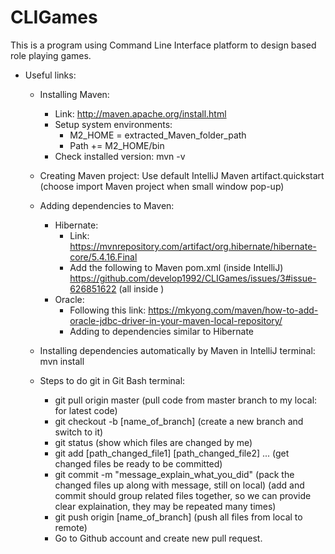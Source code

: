 # CLIGames
This is a program using Command Line Interface platform to design based role playing games.

* Useful links:

  * Installing Maven:
    * Link: http://maven.apache.org/install.html
    * Setup system environments:
      * M2_HOME = extracted_Maven_folder_path
      * Path += M2_HOME/bin
    * Check installed version: mvn -v
  
  * Creating Maven project: Use default IntelliJ Maven artifact.quickstart (choose import Maven project when small window pop-up)
    
  * Adding dependencies to Maven:
    * Hibernate:
      * Link: https://mvnrepository.com/artifact/org.hibernate/hibernate-core/5.4.16.Final
      * Add the following to Maven pom.xml (inside IntelliJ)
        https://github.com/develop1992/CLIGames/issues/3#issue-626851622 (all inside <dependencies>)
    * Oracle:
      * Following this link: https://mkyong.com/maven/how-to-add-oracle-jdbc-driver-in-your-maven-local-repository/
      * Adding to dependencies similar to Hibernate
      
  * Installing dependencies automatically by Maven in IntelliJ terminal: mvn install
  
  * Steps to do git in Git Bash terminal:
    * git pull origin master    (pull code from master branch to my local: for latest code)
    * git checkout -b [name_of_branch]    (create a new branch and switch to it)
    * git status  (show which files are changed by me)
    * git add [path_changed_file1] [path_changed_file2] ... (get changed files be ready to be committed)
    * git commit -m "message_explain_what_you_did"  (pack the changed files up along with message, still on local)
      (add and commit should group related files together, so we can provide clear explaination, they may be repeated many times)
    * git push origin [name_of_branch]  (push all files from local to remote)
    * Go to Github account and create new pull request.
  
